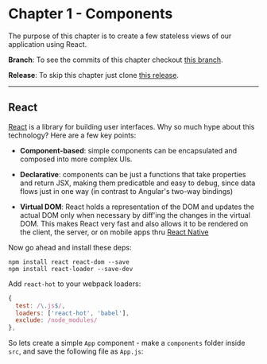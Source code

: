 # Chapter 1 - Components

The purpose of this chapter is to create a few stateless views of our application using React.

**Branch**: To see the commits of this chapter checkout [this branch](https://github.com/cazala/universal-app/commits/setup).

**Release**: To skip this chapter just clone [this release](https://github.com/cazala/universal-app/releases/tag/Setup).

---

## React

[React](https://facebook.github.io/react/) is a library for building user interfaces. Why so much hype about this technology? Here are a few key points:

+ **Component-based**: simple components can be encapsulated and composed into more complex UIs. 

+ **Declarative**: components can be just a functions that take properties and return JSX, making them predicatble and easy to debug, since data flows just in one way (in contrast to Angular's two-way bindings)

+ **Virtual DOM**: React holds a representation of the DOM and updates the actual DOM only when necessary by diff'ing the changes in the virtual DOM. This makes React very fast and also  allows it to be rendered on the client, the server, or on mobile apps thru [React Native](https://facebook.github.io/react-native/)

Now go ahead and install these deps:

```
npm install react react-dom --save
npm install react-loader --save-dev
```
Add `react-hot` to your webpack loaders:

```js
{ 
  test: /\.js$/, 
  loaders: ['react-hot', 'babel'], 
  exclude: /node_modules/
},
```

So lets create a simple `App` component - make a `components` folder inside `src`, and save the following file as `App.js`:

